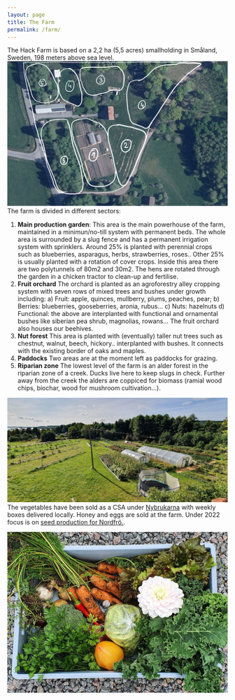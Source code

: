 ```yaml
---
layout: page
title: The Farm
permalink: /farm/
---
```

The Hack Farm is based on a 2,2 ha (5,5 acres) smallholding in Småland, Sweden, 198 meters above sea level.
![Farm Plan](/public/pictures/farmplan.jpg)
The farm is divided in different sectors:
1. **Main production garden**:
This area is the main powerhouse of the farm, maintained in a minimun/no-till system with permanent beds. The whole area is surrounded by a slug fence and has a permanent irrigation system with sprinklers. Around 25% is planted with perennial crops such as blueberries, asparagus, herbs, strawberries, roses.. Other 25% is usually planted with a rotation of cover crops. Inside this area there are two polytunnels of 80m2 and 30m2. The hens are rotated through the garden in a chicken tractor to clean-up and fertilise.  
2. **Fruit orchard**
The orchard is planted as an agroforestry alley cropping system with seven rows of mixed trees and bushes under growth including: a) Fruit: apple, quinces, mullberry, plums, peaches, pear; b) Berries: blueberries, gooseberries, aronia, rubus... c) Nuts: hazelnuts d) Functional: the above are interplanted with functional and ornamental bushes like siberian pea shrub, magnolias, rowans...
The fruit orchard also houses our beehives.
3. **Nut forest**
This area is planted with (eventually) taller nut trees such as chestnut, walnut, beech, hickory.. interplanted with bushes. It connects with the existing border of oaks and maples.
4. **Paddocks**
Two areas are at the moment left as paddocks for grazing.
5. **Riparian zone**
The lowest level of the farm is an alder forest in the riparian zone of a creek. Ducks live here to keep slugs in check. Further away from the creek the alders are coppiced for biomass (ramial wood chips, biochar, wood for mushroom cultivation...).

![Farm Plan](/public/pictures/pano.jpg)
The vegetables have been sold as a CSA under [Nybrukarna](http://nybrukarna.se/) with weekly boxes delivered locally. Honey and eggs are sold at the farm. Under 2022 focus is on [seed production for Nordfrö.](/seeds).

![Farm Plan](/public/pictures/box.jpg)
